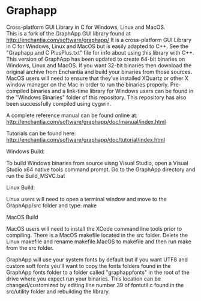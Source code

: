 # Graphapp
 Cross-platform GUI Library in C for Windows, Linux and MacOS.  
This is a fork of the GraphApp GUI library found at http://enchantia.com/software/graphapp/
It is a cross-platform GUI Library in C for Windows, Linux and MacOS but is easily adapted to C++.
See the "Graphapp and C PlusPlus.txt" file for info about using this library with C++.
This version of GraphApp has been updated to create 64-bit binaries on Windows, Linux and MacOS.
If you want 32-bit binaries then download the original archive from Enchantia and build your binaries from
those sources.  MacOS users will need to ensure that they've installed XQuartz or other X window manager
on the Mac in order to run the binaries properly.  Pre-compiled binaries and a link-time library for
Windows users can be found in the "Windows Binaries" folder of this repository.  This repository has also
been successfully compiled using cygwin.

A complete reference manual can be found online at:  http://enchantia.com/software/graphapp/doc/manual/index.html

Tutorials can be found here:  http://enchantia.com/software/graphapp/doc/tutorial/index.html

Windows Build:

To build Windows binaries from source uisng Visual Studio, open a Visual Studio x64 native tools command prompt.  Go to the GraphApp
directory and run the Build_MSVC.bat

Linux Build:

Linux users will need to open a terminal window and move to the GraphApp/src folder and type:  make


MacOS Build

MacOS users will need to install the XCode command line tools prior to compiling.  There is a MacOS makefile
located in the src folder.  Delete the Linux makefile and rename makefile.MacOS to makefile and then run make from the src folder.

GraphApp will use your system fonts by default but if you want UTF8 and custom soft fonts you'll want to copy the fonts
folders found in the GraphApp fonts folder to a folder called "graphappfonts" in the root of the drive where you expect
run your binaries.  This location can be changed/customized by editing line number 39 of fontutil.c found in the src/utility folder and 
rebuilding the library.

